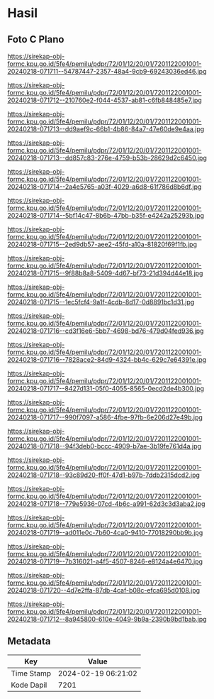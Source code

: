 # Hasil

## Foto C Plano

https://sirekap-obj-formc.kpu.go.id/5fe4/pemilu/pdpr/72/01/12/20/01/7201122001001-20240218-071711--54787447-2357-48a4-9cb9-69243036ed46.jpg

https://sirekap-obj-formc.kpu.go.id/5fe4/pemilu/pdpr/72/01/12/20/01/7201122001001-20240218-071712--210760e2-f044-4537-ab81-c6fb848485e7.jpg

https://sirekap-obj-formc.kpu.go.id/5fe4/pemilu/pdpr/72/01/12/20/01/7201122001001-20240218-071713--dd9aef9c-66b1-4b86-84a7-47e60de9e4aa.jpg

https://sirekap-obj-formc.kpu.go.id/5fe4/pemilu/pdpr/72/01/12/20/01/7201122001001-20240218-071713--dd857c83-276e-4759-b53b-28629d2c6450.jpg

https://sirekap-obj-formc.kpu.go.id/5fe4/pemilu/pdpr/72/01/12/20/01/7201122001001-20240218-071714--2a4e5765-a03f-4029-a6d8-61f786d8b6df.jpg

https://sirekap-obj-formc.kpu.go.id/5fe4/pemilu/pdpr/72/01/12/20/01/7201122001001-20240218-071714--5bf14c47-8b6b-47bb-b35f-e4242a25293b.jpg

https://sirekap-obj-formc.kpu.go.id/5fe4/pemilu/pdpr/72/01/12/20/01/7201122001001-20240218-071715--2ed9db57-aee2-45fd-a10a-81820f69f1fb.jpg

https://sirekap-obj-formc.kpu.go.id/5fe4/pemilu/pdpr/72/01/12/20/01/7201122001001-20240218-071715--9f88b8a8-5409-4d67-bf73-21d394d44e18.jpg

https://sirekap-obj-formc.kpu.go.id/5fe4/pemilu/pdpr/72/01/12/20/01/7201122001001-20240218-071715--1ec5fcf4-9a1f-4cdb-8d17-0d8891bc1d31.jpg

https://sirekap-obj-formc.kpu.go.id/5fe4/pemilu/pdpr/72/01/12/20/01/7201122001001-20240218-071716--cd3f16e6-5bb7-4698-bd76-479d04fed936.jpg

https://sirekap-obj-formc.kpu.go.id/5fe4/pemilu/pdpr/72/01/12/20/01/7201122001001-20240218-071716--7828ace2-84d9-4324-bb4c-629c7e64391e.jpg

https://sirekap-obj-formc.kpu.go.id/5fe4/pemilu/pdpr/72/01/12/20/01/7201122001001-20240218-071717--8427d131-05f0-4055-8565-0ecd2de4b300.jpg

https://sirekap-obj-formc.kpu.go.id/5fe4/pemilu/pdpr/72/01/12/20/01/7201122001001-20240218-071717--990f7097-a586-4fbe-97fb-6e206d27e49b.jpg

https://sirekap-obj-formc.kpu.go.id/5fe4/pemilu/pdpr/72/01/12/20/01/7201122001001-20240218-071718--94f3deb0-bccc-4909-b7ae-3b19fe761d4a.jpg

https://sirekap-obj-formc.kpu.go.id/5fe4/pemilu/pdpr/72/01/12/20/01/7201122001001-20240218-071718--93c89d20-ff0f-47d1-b97b-7ddb2315dcd2.jpg

https://sirekap-obj-formc.kpu.go.id/5fe4/pemilu/pdpr/72/01/12/20/01/7201122001001-20240218-071718--779e5936-07cd-4b6c-a991-62d3c3d3aba2.jpg

https://sirekap-obj-formc.kpu.go.id/5fe4/pemilu/pdpr/72/01/12/20/01/7201122001001-20240218-071719--ad011e0c-7b60-4ca0-9410-77018290bb9b.jpg

https://sirekap-obj-formc.kpu.go.id/5fe4/pemilu/pdpr/72/01/12/20/01/7201122001001-20240218-071719--7b316021-a4f5-4507-8246-e8124a4e6470.jpg

https://sirekap-obj-formc.kpu.go.id/5fe4/pemilu/pdpr/72/01/12/20/01/7201122001001-20240218-071720--4d7e2ffa-87db-4caf-b08c-efca695d0108.jpg

https://sirekap-obj-formc.kpu.go.id/5fe4/pemilu/pdpr/72/01/12/20/01/7201122001001-20240218-071712--8a945800-610e-4049-9b9a-2390b9bd1bab.jpg


## Metadata

| Key        | Value               |
| ---------- | ------------------- |
| Time Stamp | 2024-02-19 06:21:02 |
| Kode Dapil | 7201                |



